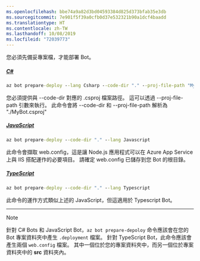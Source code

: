 ```yaml
---
ms.openlocfilehash: bbe74a9a82d3bd04593384d825d373bfab35e3db
ms.sourcegitcommit: 7e901f5f39a0cfb0d37e532321b90a1dcf4baadd
ms.translationtype: HT
ms.contentlocale: zh-TW
ms.lasthandoff: 10/08/2019
ms.locfileid: "72039773"
---
```

您必須先備妥專案檔，才能部署 Bot。 
<!-- **C# bots** -->
##### <a name="ctabcsharp"></a>[C#](#tab/csharp)

```cmd
az bot prepare-deploy --lang Csharp --code-dir "." --proj-file-path "MyBot.csproj"
```

您必須提供與 --code-dir 對應的 .csproj 檔案路徑。 這可以透過 --proj-file-path 引數來執行。 此命令會將 --code-dir 和 --proj-file-path 解析為 "./MyBot.csproj"

<!-- **JavaScript bots** -->
##### <a name="javascripttabjavascript"></a>[JavaScript](#tab/javascript)

```cmd
az bot prepare-deploy --code-dir "." --lang Javascript
```

此命令會擷取 web.config，這是讓 Node.js 應用程式可以在 Azure App Service 上與 IIS 搭配運作的必要項目。 請確定 web.config 已儲存到您 Bot 的根目錄。

<!-- **TypeScript bots** -->
##### <a name="typescripttabtypescript"></a>[TypeScript](#tab/typescript)

```cmd
az bot prepare-deploy --code-dir "." --lang Typescript
```

此命令的運作方式類似上述的 JavaScript，但這適用於 Typescript Bot。

---

> [!NOTE]
>  針對 C# Bots 和 JavaScript Bot，`az bot prepare-depoloy` 命令應該會在您的 Bot 專案資料夾中產生 `.deployment` 檔案。
> 針對 TypeScript Bot，此命令應該會產生兩個 `web.config` 檔案。 其中一個位於您的專案資料夾中，而另一個位於專案資料夾中的 **src** 資料夾內。 
